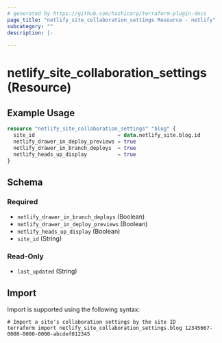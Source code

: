 ```yaml
---
# generated by https://github.com/hashicorp/terraform-plugin-docs
page_title: "netlify_site_collaboration_settings Resource - netlify"
subcategory: ""
description: |-
  
---
```


# netlify_site_collaboration_settings (Resource)



## Example Usage

```terraform
resource "netlify_site_collaboration_settings" "blog" {
  site_id                           = data.netlify_site.blog.id
  netlify_drawer_in_deploy_previews = true
  netlify_drawer_in_branch_deploys  = true
  netlify_heads_up_display          = true
}
```

<!-- schema generated by tfplugindocs -->
## Schema

### Required

- `netlify_drawer_in_branch_deploys` (Boolean)
- `netlify_drawer_in_deploy_previews` (Boolean)
- `netlify_heads_up_display` (Boolean)
- `site_id` (String)

### Read-Only

- `last_updated` (String)

## Import

Import is supported using the following syntax:

```shell
# Import a site's collaboration settings by the site ID
terraform import netlify_site_collaboration_settings.blog 12345667-0000-0000-0000-abcdef012345
```
